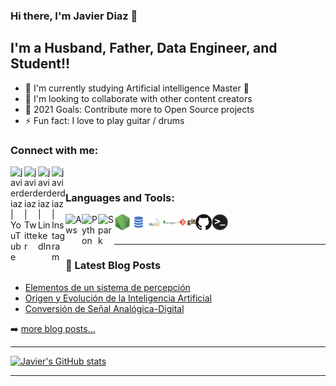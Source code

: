 ### Hi there, I'm Javier Diaz 👋

## I'm a Husband, Father, Data Engineer, and Student!!

- 🌱 I'm currently studying Artificial intelligence Master 🤣
- 👯 I'm looking to collaborate with other content creators
- 🥅 2021 Goals: Contribute more to Open Source projects
- ⚡ Fun fact: I love to play guitar / drums

### Connect with me:

[<img align="left" alt="javierdiaz | YouTube" width="22px" src="https://cdn.jsdelivr.net/npm/simple-icons@v3/icons/youtube.svg" />][youtube]
[<img align="left" alt="javierdiaz | Twitter" width="22px" src="https://cdn.jsdelivr.net/npm/simple-icons@v3/icons/twitter.svg" />][twitter]
[<img align="left" alt="javierdiaz | LinkedIn" width="22px" src="https://cdn.jsdelivr.net/npm/simple-icons@v3/icons/linkedin.svg" />][linkedin]
[<img align="left" alt="javierdiaz | Instagram" width="22px" src="https://cdn.jsdelivr.net/npm/simple-icons@v3/icons/instagram.svg" />][instagram]

<br />

### Languages and Tools:
[<img align="left" alt="Aws" width="26px" src="https://upload.wikimedia.org/wikipedia/commons/thumb/5/5c/AWS_Simple_Icons_AWS_Cloud.svg/512px-AWS_Simple_Icons_AWS_Cloud.svg.png" />][blank]
[<img align="left" alt="Python" width="26px" src="https://upload.wikimedia.org/wikipedia/commons/thumb/c/c3/Python-logo-notext.svg/110px-Python-logo-notext.svg.png" />][blank]
[<img align="left" alt="Spark" width="26px" src="https://upload.wikimedia.org/wikipedia/commons/thumb/f/f3/Apache_Spark_logo.svg/512px-Apache_Spark_logo.svg.png" />][blank]
[<img align="left" alt="Node.js" width="26px" src="https://raw.githubusercontent.com/github/explore/80688e429a7d4ef2fca1e82350fe8e3517d3494d/topics/nodejs/nodejs.png" />][blank]
[<img align="left" alt="SQL" width="26px" src="https://raw.githubusercontent.com/github/explore/80688e429a7d4ef2fca1e82350fe8e3517d3494d/topics/sql/sql.png" />][blank]
[<img align="left" alt="MySQL" width="26px" src="https://raw.githubusercontent.com/github/explore/80688e429a7d4ef2fca1e82350fe8e3517d3494d/topics/mysql/mysql.png" />][blank]
[<img align="left" alt="MongoDB" width="26px" src="https://raw.githubusercontent.com/github/explore/80688e429a7d4ef2fca1e82350fe8e3517d3494d/topics/mongodb/mongodb.png" />][blank]
[<img align="left" alt="Git" width="26px" src="https://raw.githubusercontent.com/github/explore/80688e429a7d4ef2fca1e82350fe8e3517d3494d/topics/git/git.png" />][blank]
[<img align="left" alt="GitHub" width="26px" src="https://raw.githubusercontent.com/github/explore/78df643247d429f6cc873026c0622819ad797942/topics/github/github.png" />][blank]
[<img align="left" alt="Terminal" width="26px" src="https://raw.githubusercontent.com/github/explore/80688e429a7d4ef2fca1e82350fe8e3517d3494d/topics/terminal/terminal.png" />][blank]

<br />
<br />


---

### 📕 Latest Blog Posts

<!-- BLOG-POST-LIST:START -->
- [Elementos de un sistema de percepción](https://javierdiazarca.medium.com/elementos-de-un-sistema-de-percepci%C3%B3n-6613de67b529)
- [Origen y Evolución de la Inteligencia Artificial](https://javierdiazarca.medium.com/origen-y-evoluci%C3%B3n-de-la-inteligencia-artificial-d39f3b382da5)
- [Conversión de Señal Analógica-Digital](https://javierdiazarca.medium.com/conversi%C3%B3n-de-se%C3%B1al-anal%C3%B3gica-digital-7a1037aa5aa3)
<!-- BLOG-POST-LIST:END -->

➡️ [more blog posts...](https://javierdiazarca.medium.com/)

[website]: https://dotempus.com
[twitter]: https://twitter.com/javierdiazarca
[youtube]: https://www.youtube.com/c/JavierDiazArca
[instagram]: https://www.instagram.com/javierdiazarca/
[linkedin]: https://www.linkedin.com/in/javierdiazarca/
[blank]: https://

---

[![Javier's GitHub stats](https://github-readme-stats.vercel.app/api?username=i820189)](https://github.com/i820189)


---

<!--
<details>
  <summary>:zap: GitHub Stats</summary>

  <img align="left" alt="codeSTACKr's GitHub Stats" src="https://github-readme-stats.codestackr.vercel.app/api?username=codeSTACKr&show_icons=true&hide_border=true" />

</details>




**i820189/i820189** is a ✨ _special_ ✨ repository because its `README.md` (this file) appears on your GitHub profile.

Here are some ideas to get you started:

- 🔭 I’m currently working on ...
- 🌱 I’m currently learning ...
- 👯 I’m looking to collaborate on ...
- 🤔 I’m looking for help with ...
- 💬 Ask me about ...
- 📫 How to reach me: ...
- 😄 Pronouns: ...
- ⚡ Fun fact: ...
-->
